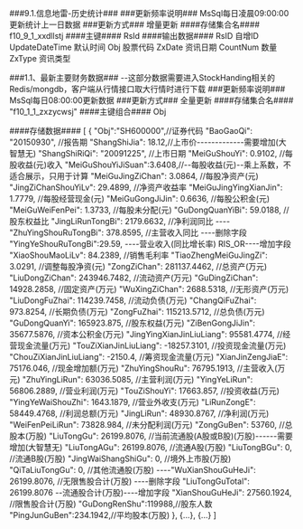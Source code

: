 ###9.1.信息地雷-历史统计###
###更新频率说明###
MsSql每日凌晨09:00:00更新统计上一日数据
###更新方式###
增量更新
####存储集合名####
f10_9_1_xxdllstj
####主键####
RsId
####输出数据####
      RsID				自增ID
	  UpdateDateTime	默认时间
	  Obj				股票代码
	  ZxDate            资讯日期
	  CountNum         数量
	  ZxType            资讯类型
	  
###1.1、最新主要财务数据###
--这部分数据需要进入StockHanding相关的Redis/mongdb，客户端从行情接口取大行情时进行下载
###更新频率说明###
MsSql每日08:00:00更新数据
###更新方式###
全量更新
####存储集合名####
"f10_1_1_zxzycwsj"
####主键组合####
Obj  

####存储数据####
	[
	    {
            "Obj":"SH600000",//证券代码
            "BaoGaoQi": "20150930", //报告期
            "ShangShiJia": 18.12,//上市价-------------需要增加(大智慧无)
            "ShangShiRiQi": "20091225", //上市日期
            "MeiGuShouYi": 0.9102,	//每股收益(元)收入
			"MeiGuShouYiJiSuan":3.6408,//--每股收益(元)--乘上系数，不适合展示，只用于计算
            "MeiGuJingZiChan": 3.0864,	//每股净资产(元)
            "JingZiChanShouYiLv": 29.4899,	//净资产收益率
            "MeiGuJingYingXianJin": 1.7779, //每股经营现金(元)
            "MeiGuGongJiJin": 0.6636, //每股公积金(元)
            "MeiGuWeiFenPei": 1.3733, //每股未分配(元)
            "GuDongQuanYiBi": 59.0188,	//股东权益比
            "JingLiRunTongBi": 2179.6632, //净利润同比
            ----"ZhuYingShouRuTongBi": 378.8595,	//主营收入同比  ----删除字段
			"YingYeShouRuTongBi":29.59,   ----营业收入(同比增长率)	RIS_OR----增加字段
            "XiaoShouMaoLiLv": 84.2389, //销售毛利率
            "TiaoZhengMeiGuJingZi": 3.0291, //调整每股净资(元)
            "ZongZiChan": 281137.4462,	//总资产(万元)
            "LiuDongZiChan": 243946.7482, //流动资产(万元)
            "GuDingZiChan": 14928.2858, //固定资产(万元)
            "WuXingZiChan": 2688.5318,	//无形资产(万元)
            "LiuDongFuZhai": 114239.7458, //流动负债(万元)
            "ChangQiFuZhai": 973.8254,	//长期负债(万元)
            "ZongFuZhai": 115213.5712,	//总负债(万元)
            "GuDongQuanYi": 165923.875, //股东权益(万元)
            "ZiBenGongJiJin": 35677.5876, //资本公积金(万元)
            "JingYingXianJinLiuLiang": 95581.4774,	//经营现金流量(万元) 
            "TouZiXianJinLiuLiang": -18257.3101,	//投资现金流量(万元)
            "ChouZiXianJinLiuLiang": -2150.4, //筹资现金流量(万元)
            "XianJinZengJiaE": 75176.046, //现金增加额(万元)
            "ZhuYingShouRu": 76795.1913,	//主营收入(万元)
            "ZhuYingLiRun": 63036.5085, //主营利润(万元)
            "YingYeLiRun": 56806.2889,	//营业利润(万元)
            "TouZiShouYi": 17663.857, //投资收益(万元)
            "YingYeWaiShouZhi": 1643.1879,	//营业外收支(万元)
            "LiRunZongE": 58449.4768, //利润总额(万元)
            "JingLiRun": 48930.8767,	//净利润(万元)
            "WeiFenPeiLiRun": 73828.984,	//未分配利润(万元)
            "ZongGuBen": 53760, //总股本(万股)
            "LiuTongGu": 26199.8076, //当前流通股(A股或B股)(万股)------需要增加(大智慧无)
            "LiuTongAGu": 26199.8076, //流通A股(万股)
            "LiuTongBGu": 0,	//流通B股(万股)
            "JingWaiShangShiGu": 0, //境外上市股(万股)
            "QiTaLiuTongGu": 0, //其他流通股(万股)
            ----"WuXianShouGuHeJi": 26199.8076, //无限售股合计(万股)  ----删除字段
			"LiuTongGuTotal": 26199.8076   --流通股合计(万股)----增加字段
            "XianShouGuHeJi": 27560.1924, //限售股合计(万股)
            "GuDongRenShu":119988,//股东人数
            "PingJunGuBen":234.1942,//平均股本(万股)
        },
	    {...},
	    {...}
	]